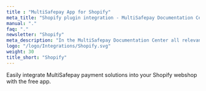 ```yaml
---
title : "MultiSafepay App for Shopify"
meta_title: "Shopify plugin integration - MultiSafepay Documentation Center"
manual: "."
faq: "."
newsletter: "Shopify"
meta_description: "In the MultiSafepay Documentation Center all relevant information regarding our Plugins and API. As well as Support pages for Payment Method, Tools and General Questions. You can also find the contact details of our Support Team and Integration Team."
logo: "/logo/Integrations/Shopify.svg"
weight: 30
title_short: "Shopify"
---
```

Easily integrate MultiSafepay payment solutions into your Shopify webshop with the free app.

